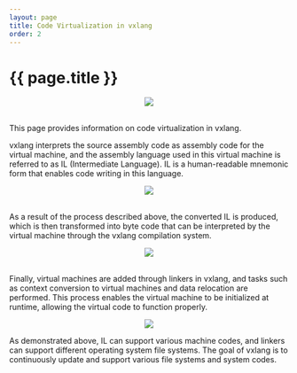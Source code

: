```yaml
---
layout: page
title: Code Virtualization in vxlang
order: 2
---
```


# {{ page.title }}

<div align="center">
      <img src="https://vxlang.github.io/image/vxlang-1.png" loop=infinite style="max-width: 100%; height: auto;" />
</div>
<br>
  
This page provides information on code virtualization in vxlang.
  
vxlang interprets the source assembly code as assembly code for the virtual machine, and the assembly language used in this virtual machine is referred to as IL (Intermediate Language). IL is a human-readable mnemonic form that enables code writing in this language. 
  
<div align="center">
      <img src="https://vxlang.github.io/image/il.png" loop=infinite style="max-width: 100%; height: auto;" />
</div>
<br>
  
As a result of the process described above, the converted IL is produced, which is then transformed into byte code that can be interpreted by the virtual machine through the vxlang compilation system.
  
<div align="center">
      <img src="https://vxlang.github.io/image/il-to-byte.png" loop=infinite style="max-width: 100%; height: auto;" />
</div>
<br>
  
Finally, virtual machines are added through linkers in vxlang, and tasks such as context conversion to virtual machines and data relocation are performed. This process enables the virtual machine to be initialized at runtime, allowing the virtual code to function properly.

<div align="center">
      <img src="https://vxlang.github.io/image/link.png" loop=infinite style="max-width: 100%; height: auto;" />      
</div>

As demonstrated above, IL can support various machine codes, and linkers can support different operating system file systems. The goal of vxlang is to continuously update and support various file systems and system codes.


